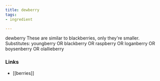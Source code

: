 ```yaml
---
title: dewberry
tags:
- ingredient

---
```

dewberry These are similar to blackberries, only they're smaller. Substitutes: youngberry OR blackberry OR raspberry OR loganberry OR boysenberry OR olallieberry

### Links

* [[berries]]
